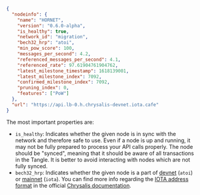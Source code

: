 ```json
{
  "nodeinfo": {
    "name": "HORNET",
    "version": "0.6.0-alpha",
    "is_healthy": true,
    "network_id": "migration",
    "bech32_hrp": "atoi",
    "min_pow_score": 100,
    "messages_per_second": 4.2,
    "referenced_messages_per_second": 4.1,
    "referenced_rate": 97.61904761904762,
    "latest_milestone_timestamp": 1618139001,
    "latest_milestone_index": 7092,
    "confirmed_milestone_index": 7092,
    "pruning_index": 0,
    "features": ["PoW"]
  },
  "url": "https://api.lb-0.h.chrysalis-devnet.iota.cafe"
}
```

The most important properties are:

- `is_healthy`: Indicates whether the given node is in sync with the network and therefore safe to use. Even if a node is
  up and running, it may not be fully prepared to process your API calls properly. The node should be "synced", meaning
  that it should be aware of all transactions in the Tangle. It is better to avoid interacting with nodes which are not
  fully synced.
- `bech32_hrp`: Indicates whether the given node is a part of [devnet](https://wiki.iota.org/introduction/reference/networks/devnet)
  (`atoi`) or [mainnet](https://wiki.iota.org/introduction/reference/networks/mainnet) (`iota`). You can find more info regarding the
  [IOTA address format](https://wiki.iota.org/chrysalis-docs/guides/developer#iota-15-address-anatom) in the official
  [Chrysalis documentation](https://wiki.iota.org/chrysalis-docs/welcome).
